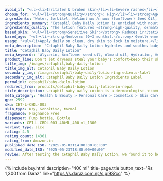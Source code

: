 ```yaml
---
avoid_if: "<ul><li>Irritated & broken skin</li><li>Severe rashes</li><li>Allergies to calendula or specific ingredients</li></ul>"
choose_for: "<ul><li><strong>Quality</strong>: High</li><li><strong>Age</strong>: Baby (0+).</li><li><strong>Skin Types</strong>: Sensitive, Dry.</li><li><strong>Effective For</strong>: Daily moisturizing.</li></ul>"
ingredients: "Water, Sorbitol, Helianthus Annuus (Sunflower) Seed Oil, Isopropyl Palmitate, Octyldodecanol, Polyglyceryl-3 Diisostearate, Glycerin, Panthenol (Vitamin B5), Hexyldecanol, Hexyldecyl Laurate, Prunus Amygdalus Dulcis (Sweet Almond) Oil, Caprylyl Glycol, Carbomer, Fragrance, Disodium Cocoyl Glutamate, Sodium Hydroxide, Dipropylene Glycol, Calendula Officinalis Flower Extract, Squalane, Propylene Glycol, Glyceryl Caprylate, Heliotropine, Tocopherol (Vitamin E), Glycine Soja (Soybean) Oil."
ingredients_summary: "Cetaphil Baby Daily Lotion is enriched with nourishing and skin-conditioning ingredients like <strong>Sunflower Seed Oil</strong> and <strong>Sweet Almond Oil</strong> for deep hydration, <strong>Calendula Extract</strong> to soothe and calm sensitive skin, and <strong>Squalane</strong> to strengthen the skin barrier. <strong>Panthenol (Vitamin B5)</strong> and <strong>Tocopherol (Vitamin E)</strong> help moisturize and protect, while <strong>Glycerin</strong> and <strong>Caprylyl Glycol</strong> provide lasting hydration. The formula also includes mild emollients and skin-friendly stabilizers for a gentle, non-greasy texture."
ingredients_quality: "The lotion features <strong>high-quality, dermatologist-approved ingredients</strong> that are safe for delicate baby skin. It combines <strong>natural plant extracts</strong>, vitamins, and emollients for superior hydration and skin barrier protection. The inclusion of <strong>organic calendula extract and squalane</strong> highlights its commitment to soothing and nourishing the skin without harsh chemicals. The hypoallergenic formula is <strong>free from parabens and mineral oil</strong>, ensuring it is gentle, effective, and suitable for daily use."
based_skin: "<ul><li><strong>Sensitive Skin:</strong> Reduces irritation and keeps the skin calm with a fragrance-free, hypoallergenic formula.</li><li><strong>Dry Skin:</strong> Deeply hydrates and restores moisture for soft, supple skin.</li><li><strong>Normal Skin:</strong> Helps maintain natural softness and healthy texture.</li><li><strong>Eczema-Prone Skin:</strong> Minimizes flare-ups and supports the skin’s natural barrier.</li></ul>"
based_age: "<ul><li><strong>Newborns (0–3 months):</strong> Gentle enough for newborn skin; perfect for first-time skincare routines.</li><li><strong>Infants (3–12 months):</strong> Provides moisture and protection for growing skin needs.</li><li><strong>Toddlers (1–3 years):</strong> Prevents dryness from increased activity and outdoor exposure.</li><li><strong>Older Kids (3+ years):</strong> Continued use keeps skin healthy and nourished.</li></ul>"
usage: "<ul><li>Apply daily on clean, dry skin to lock in moisture.</li><li>Use after bath time for best absorption and hydration.</li><li>Focus on areas prone to dryness like knees, elbows, and cheeks.</li><li>Safe for both face and body.</li></ul>"
meta_description: "Cetaphil Baby Daily Lotion hydrates and soothes baby’s sensitive skin. Ideal for dry, eczema-prone skin. Gentle, hypoallergenic formula for daily use."
title: "Cetaphil Baby Daily Lotion"
meta_keywords: "Glycerin, Sunflower seed oil, Almond oil, Hydration, Moisturizing, Cruelty-free, Dermatologist tested, Hypoallergenic, Dry, Sensitive, Normal"
product_line: Don't let dryness steal your baby's comfort—keep their skin nourished all day.
title_img: /images/cetaphil/baby-daily-lotion
title_img_alt: Cetaphil Baby Daily Lotion
secondary_img: /images/cetaphil/baby-daily-lotion-ingredients-label
secondary_img_alt: Cetaphil Baby Daily Lotion Ingredients Label
permalink: cetaphil/baby-daily-lotion
redirect_from: products/cetaphil-baby-daily-lotion-in-nepal
title_description: Cetaphil Baby Daily Lotion is a dermatologist-recommended moisturizer formulated with organic calendula to protect and nourish baby’s delicate skin. It provides long-lasting hydration, soothes irritation, and helps strengthen the skin barrier. The hypoallergenic and paraben-free formula makes it ideal for sensitive, dry, and eczema-prone skin, ensuring all-day moisture without harsh ingredients.
meta_category: "Health & Beauty > Personal Care > Cosmetics > Skin Care > Lotion & Moisturizer"
gpc: 2592
sku: CET-L-CBDL-003
skin_type: Dry, Sensitive, Normal
fragnance: Fragnance Free
dispenser: Pump bottle, Bottle
variants: CET-L-CBDL-003-400ML_400 ml_1300
variant_type: size
rating: 4.5
rating_count: 14361
rating_from: Amazon.in
published_date_ISO: "2025-05-03T14:00:00+00:00"
modified_date_ISO: "2025-05-23T18:00:00+00:00"
review: After testing the Cetaphil Baby Daily Lotion, we found it to be a gentle and effective moisturizer for babies with sensitive skin. The lightweight, hypoallergenic formula absorbs quickly without leaving a greasy residue, making it ideal for daily use. Formulated with natural ingredients like organic calendula, sweet almond oil, and sunflower seed oil, it helps soothe and nourish delicate skin. Additionally, the inclusion of glycerin and panthenol aids in maintaining the skin's natural moisture barrier. Parents have noted that the lotion provides 24-hour hydration and is free from parabens, mineral oils, and colorants, ensuring safety for infants. Its mild, pleasant scent adds to the overall experience without being overpowering. For best results, apply liberally to clean, dry skin after bath time to keep your baby's skin soft and hydrated throughout the day. Overall, Cetaphil Baby Daily Lotion is a reliable choice for maintaining your baby's skin health.
---
```

{% include buy.html description="400 ml" title=page.title button_text="Rs 1,300 from Daraz" link="https://s.daraz.com.np/s.gi9S?cc" %}